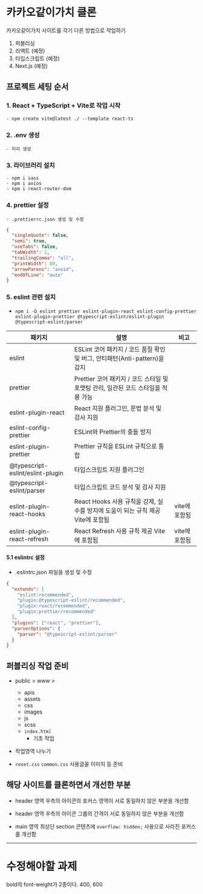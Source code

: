 # 카카오같이가치 클론

카카오같이가치 사이트를 각기 다른 방법으로 작업하기

1. 퍼블리싱
2. 리액트 (예정)
3. 타입스크립트 (예정)
4. Next.js (예정)

## 프로젝트 세팅 순서

### 1. React + TypeScript + Vite로 작업 시작

    - npm create vite@latest ./ --template react-ts

### 2. .env 생성

    - 미리 생성

### 3. 라이브러리 설치

    - npm i sass
    - npm i axios
    - npm i react-router-dom

### 4. prettier 설정

    - .prettierrc.json 생성 및 수정

```json
{
  "singleQuote": false,
  "semi": true,
  "useTabs": false,
  "tabWidth": 2,
  "trailingComma": "all",
  "printWidth": 80,
  "arrowParens": "avoid",
  "endOfLine": "auto"
}
```

### 5. eslint 관련 설치

- `npm i -D eslint prettier eslint-plugin-react eslint-config-prettier eslint-plugin-prettier @typescript-eslint/eslint-plugin @typescript-eslint/parser`

| 패키지                           | 설명                                                                              | 비고          |
| -------------------------------- | --------------------------------------------------------------------------------- | ------------- |
| eslint                           | ESLint 코어 패키지 / 코드 품질 확인 및 버그, 안티패턴(Anti-pattern)을 감지        |
| prettier                         | Prettier 코어 패키지 / 코드 스타일 및 포맷팅 관리, 일관된 코드 스타일을 적용 가능 |
| eslint-plugin-react              | React 지원 플러그인, 문법 분석 및 검사 지원                                       |
| eslint-config-prettier           | ESLint와 Prettier의 충돌 방지                                                     |
| eslint-plugin-prettier           | Prettier 규칙을 ESLint 규칙으로 통합                                              |
| @typescript-eslint/eslint-plugin | 타입스크립트 지원 플러그인                                                        |
| @typescript-eslint/parser        | 타입스크립트 코드 분석 및 검사 지원                                               |
| eslint-plugin-react-hooks        | React Hooks 사용 규칙을 강제, 실수를 방지에 도움이 되는 규칙 제공 Vite에 포함됨   | vite에 포함됨 |
| eslint-plugin-react-refresh      | React Refresh 사용 규칙 제공 Vite에 포함됨                                        | vite에 포함됨 |

#### 5.1 eslintrc 설정

- .eslintrc.json 파일을 생성 및 수정

```json
{
  "extends": [
    "eslint:recommended",
    "plugin:@typescript-eslint/recommended",
    "plugin:react/recommended",
    "plugin:prettier/recommended"
  ],
  "plugins": ["react", "prettier"],
  "parserOptions": {
    "parser": "@typescript-eslint/parser"
  }
}
```

## 퍼블리싱 작업 준비

- public > www >

  - apis
  - assets
  - css
  - images
  - js
  - scss
  - `index.html`
    - 기초 작업

- 작업영역 나누기
- `reset.css` `common.css` 사용글꼴 이미지 등 준비

## 해당 사이트를 클론하면서 개선한 부분

- header 영역 우측의 아이콘의 포커스 영역이 서로 동일하지 않은 부분을 개선함
- header 영역 우측의 아이콘 그룹의 간격이 서로 동일하지 않은 부분을 개선함

- main 영역 최상단 section 콘텐츠에 `overflow: hidden;` 사용으로 사라진 포커스를 개선함

---

# 수정해야할 과제

bold의 font-weight가 2종이다. 400, 600
